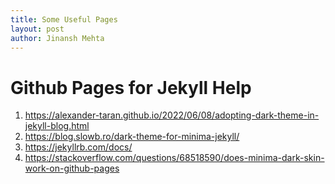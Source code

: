 ```yaml
---
title: Some Useful Pages
layout: post
author: Jinansh Mehta
---
```


# Github Pages for Jekyll Help
1. https://alexander-taran.github.io/2022/06/08/adopting-dark-theme-in-jekyll-blog.html
2. https://blog.slowb.ro/dark-theme-for-minima-jekyll/
3. https://jekyllrb.com/docs/
4. https://stackoverflow.com/questions/68518590/does-minima-dark-skin-work-on-github-pages
